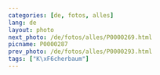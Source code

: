 ```yaml
---
categories: [de, fotos, alles]
lang: de
layout: photo
next_photo: /de/fotos/alles/P0000269.html
picname: P0000287
prev_photo: /de/fotos/alles/P0000293.html
tags: ["K\xF6cherbaum"]
---
```

